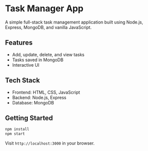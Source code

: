 # Task Manager App

A simple full-stack task management application built using Node.js, Express, MongoDB, and vanilla JavaScript.

## Features
- Add, update, delete, and view tasks
- Tasks saved in MongoDB
- Interactive UI

## Tech Stack
- Frontend: HTML, CSS, JavaScript
- Backend: Node.js, Express
- Database: MongoDB

## Getting Started
```bash
npm install
npm start
```

Visit `http://localhost:3000` in your browser.